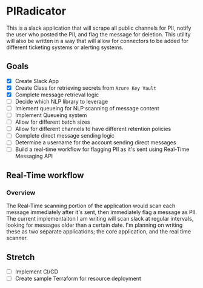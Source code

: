 # PIRadicator

This is a slack application that will scrape all public channels for PII, notify the user who posted the PII, and flag the message for deletion. This utility will also be written in a way that will allow for connectors to be added for different ticketing systems or alerting systems.  

## Goals

- [x] Create Slack App  
- [x] Create Class for retrieving secrets from `Azure Key Vault`
- [X] Complete message retrieval logic
- [ ] Decide which NLP library to leverage  
- [ ] Imlement queueing for NLP scanning of message content  
- [ ] Implement Queueing system  
- [ ] Allow for different batch sizes  
- [ ] Allow for different channels to have different retention policies
- [ ] Complete direct message sending logic
- [ ] Determine a username for the account sending direct messages  
- [ ] Build a real-time workflow for flagging PII as it's sent using Real-Time Messaging API

## Real-Time workflow  

### Overview  

The Real-Time scanning portion of the application would scan each message immediately after it's sent, then immediately flag a message as PII. The current implementaiton I am writing will scan slack at regular intervals, looking for messages older than a certain date. I'm planning on writing these as two separate applications; the core application, and the real time scanner.  

## Stretch  

- [ ] Implement CI/CD
- [ ] Create sample Terraform for resource deployment
